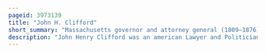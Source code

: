 ```yaml
---
pageid: 3973139
title: "John H. Clifford"
short_summary: "Massachusetts governor and attorney general (1809–1876)"
description: "John Henry Clifford was an american Lawyer and Politician from new Bedford Massachusetts. He served as the Attorney General for much of the 1850s retaining the Office during Administrations dominated by three different political Parties. He was elected 21st Governor of the State serving a single Term from 1853 to 1854. He was the first Massachusetts Governor to not have been born in the State."
---
```

